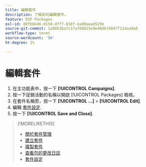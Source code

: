 ```yaml
---
title: 編輯套件
description: 了解如何編輯套件。
feature: DSP Packages
exl-id: 88fbbb46-0150-4ff7-838f-ea00aead529e
source-git-commit: 1a98b3ba7c37a768825e9e48db7d847f12daa9a0
workflow-type: tm+mt
source-wordcount: '56'
ht-degree: 1%

---
```


# 編輯套件

1. 在主功能表中，按一下 **[!UICONTROL Campaigns]**.
1. 按一下促銷活動的名稱以開啟 [!UICONTROL Packages] 檢視。
1. 在套件名稱旁，按一下  **[!UICONTROL ...]** > **[!UICONTROL Edit]**.
1. 編輯 [套件設定](package-settings.md).
1. 按一下 **[!UICONTROL Save and Close]**.

>[!MORELIKETHIS]
>
>* [關於套件管理](package-about.md)
>* [建立套件](package-create.md)
>* [複製套件](package-duplicate.md)
>* [查看包的更改日誌](package-change-log.md)
>* [套件設定](package-settings.md)


